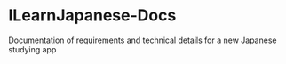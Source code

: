 # ILearnJapanese-Docs
Documentation of requirements and technical details for a new Japanese studying app

